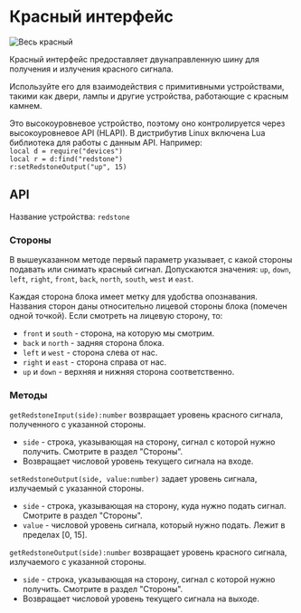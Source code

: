 # Красный интерфейс
![Весь красный](block:oc2:redstone_interface)

Красный интерфейс предоставляет двунаправленную шину для получения и излучения красного сигнала.

Используйте его для взаимодействия с примитивными устройствами, такими как двери, лампы и другие устройства, работающие с красным камнем.

Это высокоуровневое устройство, поэтому оно контролируется через высокоуровневое API (HLAPI). В дистрибутив Linux включена Lua библиотека для работы с данным API. Например:  
`local d = require("devices")`  
`local r = d:find("redstone")`  
`r:setRedstoneOutput("up", 15)`

## API
Название устройства: `redstone`

### Стороны
В вышеуказанном методе первый параметр указывает, с какой стороны подавать или снимать красный сигнал. Допускаются значения: `up`, `down`, `left`, `right`, `front`, `back`, `north`, `south`, `west` и `east`.

Каждая сторона блока имеет метку для удобства опознавания. Названия сторон даны относительно лицевой стороны блока (помечен одной точкой). Если смотреть на лицевую сторону, то:
- `front` и `south` - сторона, на которую мы смотрим.
- `back` и `north` - задняя сторона блока.
- `left` и `west` - сторона слева от нас.
- `right` и `east` - сторона справа от нас.
- `up` и `down` - верхняя и нижняя сторона соответственно.

### Методы
`getRedstoneInput(side):number` возвращает уровень красного сигнала, полученного с указанной стороны.
- `side` - строка, указывающая на сторону, сигнал с которой нужно получить. Смотрите в раздел "Стороны".
- Возвращает числовой уровень текущего сигнала на входе.

`setRedstoneOutput(side, value:number)` задает уровень сигнала, излучаемый с указанной стороны.
- `side` - строка, указывающая на сторону, куда нужно подать сигнал. Смотрите в раздел "Стороны".
- `value` - числовой уровень сигнала, который нужно подать. Лежит в пределах [0, 15].

`getRedstoneOutput(side):number` возвращает уровень красного сигнала, излучаемого с указанной стороны.
- `side` - строка, указывающая на сторону, сигнал с которой нужно получить. Смотрите в раздел "Стороны".
- Возвращает числовой уровень текущего сигнала на выходе.